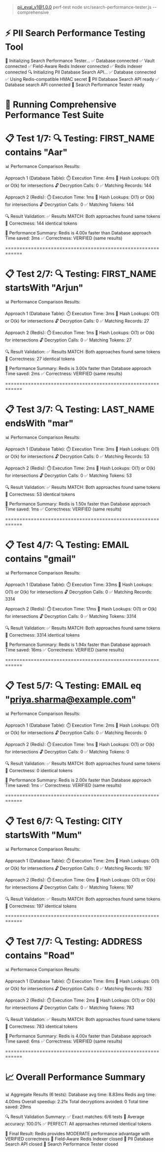 
> pii_eval_v1@1.0.0 perf-test
> node src/search-performance-tester.js --comprehensive

⚡ PII Search Performance Testing Tool
=====================================

🚀 Initializing Search Performance Tester...
✅ Database connected
✅ Vault connected
✅ Field-Aware Redis Indexer connected
✅ Redis indexer connected
🔍 Initializing PII Database Search API...
✅ Database connected
✅ Using Redis-compatible HMAC secret
🚀 PII Database Search API ready
✅ Database search API connected
🎯 Search Performance Tester ready

🧪 Running Comprehensive Performance Test Suite
===============================================


📋 Test 1/7:
🔍 Testing: FIRST_NAME contains "Aar"
============================================================

📊 Performance Comparison Results:

Approach 1 (Database Table):
   ⏱️  Execution Time: 4ms
   🔑 Hash Lookups: O(1) or O(k) for intersections
   🔓 Decryption Calls: 0
   ✅ Matching Records: 144

Approach 2 (Redis):
   ⏱️  Execution Time: 1ms
   🔑 Hash Lookups: O(1) or O(k) for intersections
   🔓 Decryption Calls: 0
   ✅ Matching Tokens: 144

🔍 Result Validation:
   ✅ Results MATCH: Both approaches found same tokens
   🎯 Correctness: 144 identical tokens

🚀 Performance Summary:
   Redis is 4.00x faster than Database approach
   Time saved: 3ms
   ✅ Correctness: VERIFIED (same results)

============================================================


📋 Test 2/7:
🔍 Testing: FIRST_NAME startsWith "Arjun"
============================================================

📊 Performance Comparison Results:

Approach 1 (Database Table):
   ⏱️  Execution Time: 3ms
   🔑 Hash Lookups: O(1) or O(k) for intersections
   🔓 Decryption Calls: 0
   ✅ Matching Records: 27

Approach 2 (Redis):
   ⏱️  Execution Time: 1ms
   🔑 Hash Lookups: O(1) or O(k) for intersections
   🔓 Decryption Calls: 0
   ✅ Matching Tokens: 27

🔍 Result Validation:
   ✅ Results MATCH: Both approaches found same tokens
   🎯 Correctness: 27 identical tokens

🚀 Performance Summary:
   Redis is 3.00x faster than Database approach
   Time saved: 2ms
   ✅ Correctness: VERIFIED (same results)

============================================================


📋 Test 3/7:
🔍 Testing: LAST_NAME endsWith "mar"
============================================================

📊 Performance Comparison Results:

Approach 1 (Database Table):
   ⏱️  Execution Time: 3ms
   🔑 Hash Lookups: O(1) or O(k) for intersections
   🔓 Decryption Calls: 0
   ✅ Matching Records: 53

Approach 2 (Redis):
   ⏱️  Execution Time: 2ms
   🔑 Hash Lookups: O(1) or O(k) for intersections
   🔓 Decryption Calls: 0
   ✅ Matching Tokens: 53

🔍 Result Validation:
   ✅ Results MATCH: Both approaches found same tokens
   🎯 Correctness: 53 identical tokens

🚀 Performance Summary:
   Redis is 1.50x faster than Database approach
   Time saved: 1ms
   ✅ Correctness: VERIFIED (same results)

============================================================


📋 Test 4/7:
🔍 Testing: EMAIL contains "gmail"
============================================================

📊 Performance Comparison Results:

Approach 1 (Database Table):
   ⏱️  Execution Time: 33ms
   🔑 Hash Lookups: O(1) or O(k) for intersections
   🔓 Decryption Calls: 0
   ✅ Matching Records: 3314

Approach 2 (Redis):
   ⏱️  Execution Time: 17ms
   🔑 Hash Lookups: O(1) or O(k) for intersections
   🔓 Decryption Calls: 0
   ✅ Matching Tokens: 3314

🔍 Result Validation:
   ✅ Results MATCH: Both approaches found same tokens
   🎯 Correctness: 3314 identical tokens

🚀 Performance Summary:
   Redis is 1.94x faster than Database approach
   Time saved: 16ms
   ✅ Correctness: VERIFIED (same results)

============================================================


📋 Test 5/7:
🔍 Testing: EMAIL eq "priya.sharma@example.com"
============================================================

📊 Performance Comparison Results:

Approach 1 (Database Table):
   ⏱️  Execution Time: 2ms
   🔑 Hash Lookups: O(1) or O(k) for intersections
   🔓 Decryption Calls: 0
   ✅ Matching Records: 0

Approach 2 (Redis):
   ⏱️  Execution Time: 1ms
   🔑 Hash Lookups: O(1) or O(k) for intersections
   🔓 Decryption Calls: 0
   ✅ Matching Tokens: 0

🔍 Result Validation:
   ✅ Results MATCH: Both approaches found same tokens
   🎯 Correctness: 0 identical tokens

🚀 Performance Summary:
   Redis is 2.00x faster than Database approach
   Time saved: 1ms
   ✅ Correctness: VERIFIED (same results)

============================================================


📋 Test 6/7:
🔍 Testing: CITY startsWith "Mum"
============================================================

📊 Performance Comparison Results:

Approach 1 (Database Table):
   ⏱️  Execution Time: 2ms
   🔑 Hash Lookups: O(1) or O(k) for intersections
   🔓 Decryption Calls: 0
   ✅ Matching Records: 197

Approach 2 (Redis):
   ⏱️  Execution Time: 0ms
   🔑 Hash Lookups: O(1) or O(k) for intersections
   🔓 Decryption Calls: 0
   ✅ Matching Tokens: 197

🔍 Result Validation:
   ✅ Results MATCH: Both approaches found same tokens
   🎯 Correctness: 197 identical tokens

============================================================


📋 Test 7/7:
🔍 Testing: ADDRESS contains "Road"
============================================================

📊 Performance Comparison Results:

Approach 1 (Database Table):
   ⏱️  Execution Time: 8ms
   🔑 Hash Lookups: O(1) or O(k) for intersections
   🔓 Decryption Calls: 0
   ✅ Matching Records: 783

Approach 2 (Redis):
   ⏱️  Execution Time: 2ms
   🔑 Hash Lookups: O(1) or O(k) for intersections
   🔓 Decryption Calls: 0
   ✅ Matching Tokens: 783

🔍 Result Validation:
   ✅ Results MATCH: Both approaches found same tokens
   🎯 Correctness: 783 identical tokens

🚀 Performance Summary:
   Redis is 4.00x faster than Database approach
   Time saved: 6ms
   ✅ Correctness: VERIFIED (same results)

============================================================

📈 Overall Performance Summary
============================

📊 Aggregate Results (6 tests):
   Database avg time: 8.83ms
   Redis avg time: 4.00ms
   Overall speedup: 2.21x
   Total decryptions avoided: 0
   Total time saved: 29ms

🔍 Result Validation Summary:
   ✅ Exact matches: 6/6 tests
   🎯 Average accuracy: 100.0%
   ✅ PERFECT: All approaches returned identical tokens

🎯 Final Result: Redis provides MODERATE performance advantage with VERIFIED correctness
🛑 Field-Aware Redis Indexer closed
🛑 PII Database Search API closed
🛑 Search Performance Tester closed
